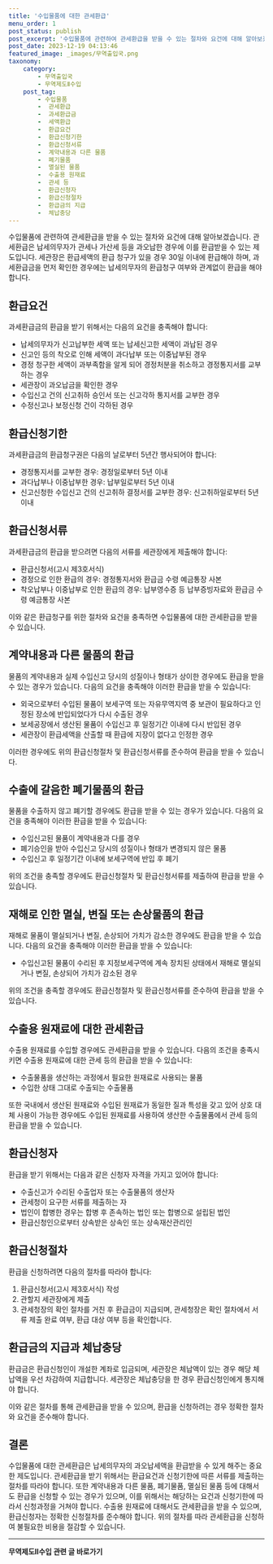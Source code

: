 ```yaml
---
title: '수입물품에 대한 관세환급'
menu_order: 1
post_status: publish
post_excerpt: '수입물품에 관련하여 관세환급을 받을 수 있는 절차와 요건에 대해 알아보겠습니다. 관세환급은 납세의무자가 관세나 가산세 등을 과오납한 경우에 이를 환급받을 수 있는 제도입니다. 세관장은 환급세액의 환급 청구가 있을 경우 30일 이내에 환급해야 하며, 과세환급금을 먼저 확인한 경우에는 납세의무자의 환급청구 여부와 관계없이 환급을 해야 합니다.'
post_date: 2023-12-19 04:13:46
featured_image: _images/무역출입국.png
taxonomy:
    category:
        - 무역출입국
        - 무역제도Ⅱ수입
    post_tag:
        - 수입물품
        -  관세환급
        -  과세환급금
        -  세액환급
        -  환급요건
        -  환급신청기한
        -  환급신청서류
        -  계약내용과 다른 물품
        -  폐기물품
        -  멸실된 물품
        -  수출용 원재료
        -  관세 등
        -  환급신청자
        -  환급신청절차
        -  환급금의 지급
        -  체납충당
---
```



수입물품에 관련하여 관세환급을 받을 수 있는 절차와 요건에 대해 알아보겠습니다. 관세환급은 납세의무자가 관세나 가산세 등을 과오납한 경우에 이를 환급받을 수 있는 제도입니다. 세관장은 환급세액의 환급 청구가 있을 경우 30일 이내에 환급해야 하며, 과세환급금을 먼저 확인한 경우에는 납세의무자의 환급청구 여부와 관계없이 환급을 해야 합니다.

## 환급요건
과세환급금의 환급을 받기 위해서는 다음의 요건을 충족해야 합니다:
- 납세의무자가 신고납부한 세액 또는 납세신고한 세액이 과납된 경우
- 신고인 등의 착오로 인해 세액이 과다납부 또는 이중납부된 경우
- 경정 청구한 세액이 과부족함을 알게 되어 경정처분을 취소하고 경정통지서를 교부하는 경우
- 세관장이 과오납금을 확인한 경우
- 수입신고 건의 신고취하 승인서 또는 신고각하 통지서를 교부한 경우
- 수정신고나 보정신청 건이 각하된 경우

## 환급신청기한
과세환급금의 환급청구권은 다음의 날로부터 5년간 행사되어야 합니다:
- 경정통지서를 교부한 경우: 경정일로부터 5년 이내
- 과다납부나 이중납부한 경우: 납부일로부터 5년 이내
- 신고신청한 수입신고 건의 신고취하 결정서를 교부한 경우: 신고취하일로부터 5년 이내

## 환급신청서류
과세환급금의 환급을 받으려면 다음의 서류를 세관장에게 제출해야 합니다:
- 환급신청서(고시 제3호서식)
- 경정으로 인한 환급의 경우: 경정통지서와 환급금 수령 예금통장 사본
- 착오납부나 이중납부로 인한 환급의 경우: 납부영수증 등 납부증빙자료와 환급금 수령 예금통장 사본

이와 같은 환급청구를 위한 절차와 요건을 충족하면 수입물품에 대한 관세환급을 받을 수 있습니다.

## 계약내용과 다른 물품의 환급
물품의 계약내용과 실제 수입신고 당시의 성질이나 형태가 상이한 경우에도 환급을 받을 수 있는 경우가 있습니다. 다음의 요건을 충족해야 이러한 환급을 받을 수 있습니다:
- 외국으로부터 수입된 물품이 보세구역 또는 자유무역지역 중 보관이 필요하다고 인정된 장소에 반입되었다가 다시 수출된 경우
- 보세공장에서 생산된 물품이 수입신고 후 일정기간 이내에 다시 반입된 경우
- 세관장이 환급세액을 산출할 때 환급에 지장이 없다고 인정한 경우

이러한 경우에도 위의 환급신청절차 및 환급신청서류를 준수하여 환급을 받을 수 있습니다.

## 수출에 갈음한 폐기물품의 환급
물품을 수출하지 않고 폐기할 경우에도 환급을 받을 수 있는 경우가 있습니다. 다음의 요건을 충족해야 이러한 환급을 받을 수 있습니다:
- 수입신고된 물품이 계약내용과 다를 경우
- 폐기승인을 받아 수입신고 당시의 성질이나 형태가 변경되지 않은 물품
- 수입신고 후 일정기간 이내에 보세구역에 반입 후 폐기

위의 조건을 충족할 경우에도 환급신청절차 및 환급신청서류를 제출하여 환급을 받을 수 있습니다.

## 재해로 인한 멸실, 변질 또는 손상물품의 환급
재해로 물품이 멸실되거나 변질, 손상되어 가치가 감소한 경우에도 환급을 받을 수 있습니다. 다음의 요건을 충족해야 이러한 환급을 받을 수 있습니다:
- 수입신고된 물품이 수리된 후 지정보세구역에 계속 장치된 상태에서 재해로 멸실되거나 변질, 손상되어 가치가 감소된 경우

위의 조건을 충족할 경우에도 환급신청절차 및 환급신청서류를 준수하여 환급을 받을 수 있습니다.

## 수출용 원재료에 대한 관세환급
수출용 원재료를 수입할 경우에도 관세환급을 받을 수 있습니다. 다음의 조건을 충족시키면 수출용 원재료에 대한 관세 등의 환급을 받을 수 있습니다:
- 수출물품을 생산하는 과정에서 필요한 원재료로 사용되는 물품
- 수입한 상태 그대로 수출되는 수출물품

또한 국내에서 생산된 원재료와 수입된 원재료가 동일한 질과 특성을 갖고 있어 상호 대체 사용이 가능한 경우에도 수입된 원재료를 사용하여 생산한 수출물품에서 관세 등의 환급을 받을 수 있습니다.

## 환급신청자
환급을 받기 위해서는 다음과 같은 신청자 자격을 가지고 있어야 합니다:
- 수출신고가 수리된 수출업자 또는 수출물품의 생산자
- 관세청이 요구한 서류를 제출하는 자
- 법인이 합병한 경우는 합병 후 존속하는 법인 또는 합병으로 설립된 법인
- 환급신청인으로부터 상속받은 상속인 또는 상속재산관리인

## 환급신청절차
환급을 신청하려면 다음의 절차를 따라야 합니다:
1. 환급신청서(고시 제3호서식) 작성
2. 관할지 세관장에게 제출
3. 관세청장의 확인 절차를 거친 후 환급금이 지급되며, 관세청장은 확인 절차에서 서류 제출 완료 여부, 환급 대상 여부 등을 확인합니다.

## 환급금의 지급과 체납충당
환급금은 환급신청인이 개설한 계좌로 입금되며, 세관장은 체납액이 있는 경우 해당 체납액을 우선 차감하여 지급합니다. 세관장은 체납충당을 한 경우 환급신청인에게 통지해야 합니다.

이와 같은 절차를 통해 관세환급을 받을 수 있으며, 환급을 신청하려는 경우 정확한 절차와 요건을 준수해야 합니다.

## 결론
수입물품에 대한 관세환급은 납세의무자의 과오납세액을 환급받을 수 있게 해주는 중요한 제도입니다. 관세환급을 받기 위해서는 환급요건과 신청기한에 따른 서류를 제출하는 절차를 따라야 합니다. 또한 계약내용과 다른 물품, 폐기물품, 멸실된 물품 등에 대해서도 환급을 신청할 수 있는 경우가 있으며, 이를 위해서는 해당하는 요건과 신청기한에 따라서 신청과정을 거쳐야 합니다. 수출용 원재료에 대해서도 관세환급을 받을 수 있으며, 환급신청자는 정확한 신청절차를 준수해야 합니다. 위의 절차를 따라 관세환급을 신청하여 불필요한 비용을 절감할 수 있습니다.
<!-- wp:separator -->
<hr class="wp-block-separator has-alpha-channel-opacity"/>
<!-- /wp:separator -->

<!-- wp:group {"backgroundColor":"base","layout":{"type":"constrained"}} -->
<div class="wp-block-group has-base-background-color has-background"><!-- wp:paragraph {"align":"center","fontSize":"medium"} -->
<p class="has-text-align-center has-large-font-size"><strong>무역제도Ⅱ수입 관련 글 바로가기</strong></p>
<!-- /wp:paragraph -->


<!-- wp:latest-posts
{"categories":[{"id":14432,"count":19,"description":"","link":"https://uknowlaw.com/category/%eb%ac%b4%ec%97%ad%ec%a0%9c%eb%8f%84%e2%85%b1%ec%88%98%ec%9e%85/","name":"무역제도Ⅱ수입","slug":"무역제도Ⅱ수입","taxonomy":"category","parent":0,"meta":[],"_links":{"self":[{"href":"https://uknowlaw.com/wp-json/wp/v2/categories/14432"}],"collection":[{"href":"https://uknowlaw.com/wp-json/wp/v2/categories"}],"about":[{"href":"https://uknowlaw.com/wp-json/wp/v2/taxonomies/category"}],"wp:post_type":[{"href":"https://uknowlaw.com/wp-json/wp/v2/posts?categories=14432"}],"curies":[{"name":"wp","href":"https://api.w.org/{rel}","templated":true}]}}],"postsToShow":100,"excerptLength":28,"postLayout":"grid","columns":2,"featuredImageAlign":"left","featuredImageSizeSlug":"large","fontSize":"small"} /--></div>
<!-- /wp:group -->